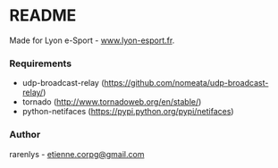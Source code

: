 # README #

Made for Lyon e-Sport - www.lyon-esport.fr.

### Requirements ###
- udp-broadcast-relay (https://github.com/nomeata/udp-broadcast-relay/)
- tornado (http://www.tornadoweb.org/en/stable/)
- python-netifaces (https://pypi.python.org/pypi/netifaces)

### Author ###
rarenlys - etienne.corpg@gmail.com